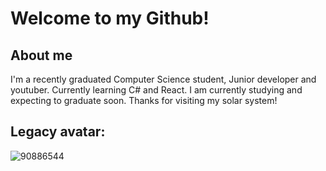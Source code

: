 # Welcome to my Github!

## About me
I'm a recently graduated Computer Science student, Junior developer and youtuber. Currently learning C# and React. I am currently studying and expecting to graduate soon. Thanks for visiting my solar system!


## Legacy avatar:
![90886544](https://github.com/revive-mejett/revive-mejett/assets/90886544/65dbb457-493e-4322-b5d1-f0231c3453f2)
